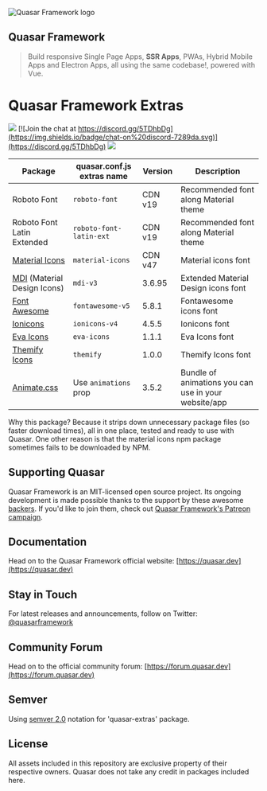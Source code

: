 ![Quasar Framework logo](https://cdn.rawgit.com/quasarframework/quasar-art/863c14bd/dist/svg/quasar-logo-full-inline.svg)

## Quasar Framework

> Build responsive Single Page Apps, **SSR Apps**, PWAs, Hybrid Mobile Apps and Electron Apps, all using the same codebase!, powered with Vue.

# Quasar Framework Extras

<a href="https://badge.fury.io/js/%40quasar%2Fextras" target="_blank"><img src="https://badge.fury.io/js/%40quasar%2Fextras.svg"></a>
[![Join the chat at https://discord.gg/5TDhbDg](https://img.shields.io/badge/chat-on%20discord-7289da.svg)](https://discord.gg/5TDhbDg)
<a href="https://forum.quasar.dev" target="_blank"><img src="https://img.shields.io/badge/community-forum-brightgreen.svg"></a>

| Package | quasar.conf.js extras name | Version | Description |
| --- | --- | --- | --- |
| Roboto Font | `roboto-font` | CDN v19 | Recommended font along Material theme |
| Roboto Font Latin Extended | `roboto-font-latin-ext` | CDN v19 | Recommended font along Material theme |
| [Material Icons](https://material.io/icons/) | `material-icons` | CDN v47 | Material icons font |
| [MDI](https://materialdesignicons.com/) (Material Design Icons) | `mdi-v3` | 3.6.95 | Extended Material Design icons font |
| [Font Awesome](https://fontawesome.com/icons?d=gallery) | `fontawesome-v5` | 5.8.1 | Fontawesome icons font |
| [Ionicons](http://ionicons.com/) | `ionicons-v4` | 4.5.5 | Ionicons font |
| [Eva Icons](https://akveo.github.io/eva-icons) | `eva-icons` | 1.1.1 | Eva Icons font |
| [Themify Icons](https://themify.me/themify-icons) | `themify` | 1.0.0 | Themify Icons font |
| [Animate.css](https://daneden.github.io/animate.css/) | Use `animations` prop | 3.5.2 | Bundle of animations you can use in your website/app |

Why this package? Because it strips down unnecessary package files (so faster download times), all in one place, tested and ready to use with Quasar. One other reason is that the material icons npm package sometimes fails to be downloaded by NPM.

## Supporting Quasar
Quasar Framework is an MIT-licensed open source project. Its ongoing development is made possible thanks to the support by these awesome [backers](https://github.com/rstoenescu/quasar-framework/blob/dev/backers.md). If you'd like to join them, check out [Quasar Framework's Patreon campaign](https://www.patreon.com/quasarframework).

## Documentation

Head on to the Quasar Framework official website: [https://quasar.dev](https://quasar.dev)

## Stay in Touch

For latest releases and announcements, follow on Twitter: [@quasarframework](https://twitter.com/quasarframework)

## Community Forum

Head on to the official community forum: [https://forum.quasar.dev](https://forum.quasar.dev)

## Semver
Using [semver 2.0](http://semver.org/) notation for 'quasar-extras' package.

## License

All assets included in this repository are exclusive property of their respective owners. Quasar does not take any credit in packages included here.

